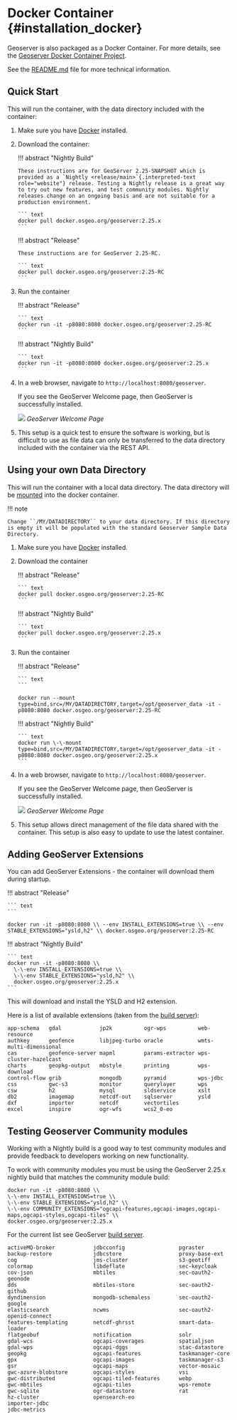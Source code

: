 # Docker Container {#installation_docker}

Geoserver is also packaged as a Docker Container. For more details, see the [Geoserver Docker Container Project](https://github.com/geoserver/docker).

See the [README.md](https://github.com/geoserver/docker/blob/master/README.md) file for more technical information.

## Quick Start

This will run the container, with the data directory included with the container:

1.  Make sure you have [Docker](https://www.docker.com/) installed.

2.  Download the container:

    !!! abstract "Nightly Build"

        These instructions are for GeoServer 2.25-SNAPSHOT which is provided as a `Nightly <release/main>`{.interpreted-text role="website"} release. Testing a Nightly release is a great way to try out new features, and test community modules. Nightly releases change on an ongoing basis and are not suitable for a production environment.
    
        ``` text
        docker pull docker.osgeo.org/geoserver:2.25.x
        ```


    !!! abstract "Release"

        These instructions are for GeoServer 2.25-RC.
    
        ``` text
        docker pull docker.osgeo.org/geoserver:2.25-RC
        ```


3.  Run the container

    !!! abstract "Release"

        ``` text
        docker run -it -p8080:8080 docker.osgeo.org/geoserver:2.25-RC
        ```


    !!! abstract "Nightly Build"

        ``` text
        docker run -it -p8080:8080 docker.osgeo.org/geoserver:2.25.x
        ```


4.  In a web browser, navigate to `http://localhost:8080/geoserver`.

    If you see the GeoServer Welcome page, then GeoServer is successfully installed.

    ![](images/success.png)
    *GeoServer Welcome Page*

5.  This setup is a quick test to ensure the software is working, but is difficult to use as file data can only be transferred to the data directory included with the container via the REST API.

## Using your own Data Directory

This will run the container with a local data directory. The data directory will be [mounted](https://docs.docker.com/storage/bind-mounts/) into the docker container.

!!! note

    Change ``/MY/DATADIRECTORY`` to your data directory. If this directory is empty it will be populated with the standard Geoserver Sample Data Directory.


1.  Make sure you have [Docker](https://www.docker.com/) installed.

2.  Download the container

    !!! abstract "Release"

        ``` text
        docker pull docker.osgeo.org/geoserver:2.25-RC
        ```


    !!! abstract "Nightly Build"

        ``` text
        docker pull docker.osgeo.org/geoserver:2.25.x
        ```


3.  Run the container

    !!! abstract "Release"

        ``` text
        ```
    
        docker run --mount type=bind,src=/MY/DATADIRECTORY,target=/opt/geoserver_data -it -p8080:8080 docker.osgeo.org/geoserver:2.25-RC


    !!! abstract "Nightly Build"

        ``` text
        docker run \-\-mount type=bind,src=/MY/DATADIRECTORY,target=/opt/geoserver_data -it -p8080:8080 docker.osgeo.org/geoserver:2.25.x
        ```


4.  In a web browser, navigate to `http://localhost:8080/geoserver`.

    If you see the GeoServer Welcome page, then GeoServer is successfully installed.

    ![](images/success.png)
    *GeoServer Welcome Page*

5.  This setup allows direct management of the file data shared with the container. This setup is also easy to update to use the latest container.

## Adding GeoServer Extensions

You can add GeoServer Extensions - the container will download them during startup.

!!! abstract "Release"

    ``` text
    ```
    
    docker run -it -p8080:8080 \\ --env INSTALL_EXTENSIONS=true \\ --env STABLE_EXTENSIONS="ysld,h2" \\ docker.osgeo.org/geoserver:2.25-RC


!!! abstract "Nightly Build"

    ``` text
    docker run -it -p8080:8080 \\
      \-\-env INSTALL_EXTENSIONS=true \\
      \-\-env STABLE_EXTENSIONS="ysld,h2" \\
      docker.osgeo.org/geoserver:2.25.x
    ```


This will download and install the YSLD and H2 extension.

Here is a list of available extensions (taken from the [build server](https://build.geoserver.org/geoserver/main/ext-latest/)):

    app-schema   gdal            jp2k          ogr-wps          web-resource
    authkey      geofence        libjpeg-turbo oracle           wmts-multi-dimensional
    cas          geofence-server mapml         params-extractor wps-cluster-hazelcast
    charts       geopkg-output   mbstyle       printing         wps-download
    control-flow grib            mongodb       pyramid          wps-jdbc
    css          gwc-s3          monitor       querylayer       wps
    csw          h2              mysql         sldservice       xslt
    db2          imagemap        netcdf-out    sqlserver        ysld
    dxf          importer        netcdf        vectortiles      
    excel        inspire         ogr-wfs       wcs2_0-eo

## Testing Geoserver Community modules

Working with a Nightly build is a good way to test community modules and provide feedback to developers working on new functionality.

To work with community modules you must be using the GeoServer 2.25.x nightly build that matches the community module build:

``` text
docker run -it -p8080:8080 \\
\-\-env INSTALL_EXTENSIONS=true \\
\-\-env STABLE_EXTENSIONS="ysld,h2" \\
\-\-env COMMUNITY_EXTENSIONS="ogcapi-features,ogcapi-images,ogcapi-maps,ogcapi-styles,ogcapi-tiles" \\
docker.osgeo.org/geoserver:2.25.x
```

For the current list see GeoServer [build server](https://build.geoserver.org/geoserver/main/community-latest/).

    activeMQ-broker            jdbcconfig                 pgraster                    
    backup-restore             jdbcstore                  proxy-base-ext              
    cog                        jms-cluster                s3-geotiff                  
    colormap                   libdeflate                 sec-keycloak             
    cov-json                   mbtiles                    sec-oauth2-geonode          
    dds                        mbtiles-store              sec-oauth2-github           
    dyndimension               mongodb-schemaless         sec-oauth2-google           
    elasticsearch              ncwms                      sec-oauth2-openid-connect   
    features-templating        netcdf-ghrsst              smart-data-loader           
    flatgeobuf                 notification               solr                        
    gdal-wcs                   ogcapi-coverages           spatialjson                 
    gdal-wps                   ogcapi-dggs                stac-datastore              
    geopkg                     ogcapi-features            taskmanager-core            
    gpx                        ogcapi-images              taskmanager-s3              
    gsr                        ogcapi-maps                vector-mosaic
    gwc-azure-blobstore        ogcapi-styles              vsi                         
    gwc-distributed            ogcapi-tiled-features      webp                        
    gwc-mbtiles                ogcapi-tiles               wps-remote
    gwc-sqlite                 ogr-datastore              rat
    hz-cluster                 opensearch-eo                          
    importer-jdbc              
    jdbc-metrics                                      
